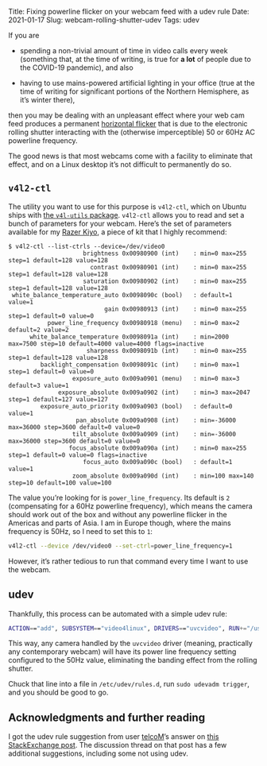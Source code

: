 Title: Fixing powerline flicker on your webcam feed with a udev rule
Date: 2021-01-17
Slug: webcam-rolling-shutter-udev
Tags: udev

If you are

* spending a non-trivial amount of time in video calls every week
  (something that, at the time of writing, is true for **a lot** of
  people due to the COVID-19 pandemic), and also

* having to use mains-powered artificial lighting in your office (true
  at the time of writing for significant portions of the Northern
  Hemisphere, as it’s winter there),
  
then you may be dealing with an unpleasant effect where your web cam
feed produces a permanent [horizontal
flicker](https://dsp.stackexchange.com/questions/19853/horizontal-banding-flickering-due-to-electronic-rolling-shutters)
that is due to the electronic rolling shutter interacting with the
(otherwise imperceptible) 50 or 60Hz AC powerline frequency.

The good news is that most webcams come with a facility to eliminate
that effect, and on a Linux desktop it’s not difficult to permanently
do so.

## `v4l2-ctl`

The utility you want to use for this purpose is `v4l2-ctl`, which on
Ubuntu ships with [the `v4l-utils`
package](https://packages.ubuntu.com/v4l-utils). `v4l2-ctl` allows you
to read and set a bunch of parameters for your webcam. Here’s the set
of parameters available for my [Razer
Kiyo](https://www.razer.com/gb-en/streaming-cameras/razer-kiyo/RZ19-02320100-R3U1),
a piece of kit that I highly recommend:

```
$ v4l2-ctl --list-ctrls --device=/dev/video0
                     brightness 0x00980900 (int)    : min=0 max=255 step=1 default=128 value=128
                       contrast 0x00980901 (int)    : min=0 max=255 step=1 default=128 value=128
                     saturation 0x00980902 (int)    : min=0 max=255 step=1 default=128 value=128
 white_balance_temperature_auto 0x0098090c (bool)   : default=1 value=1
                           gain 0x00980913 (int)    : min=0 max=255 step=1 default=0 value=0
           power_line_frequency 0x00980918 (menu)   : min=0 max=2 default=2 value=2
      white_balance_temperature 0x0098091a (int)    : min=2000 max=7500 step=10 default=4000 value=4000 flags=inactive
                      sharpness 0x0098091b (int)    : min=0 max=255 step=1 default=128 value=128
         backlight_compensation 0x0098091c (int)    : min=0 max=1 step=1 default=0 value=0
                  exposure_auto 0x009a0901 (menu)   : min=0 max=3 default=3 value=1
              exposure_absolute 0x009a0902 (int)    : min=3 max=2047 step=1 default=127 value=127
         exposure_auto_priority 0x009a0903 (bool)   : default=0 value=1
                   pan_absolute 0x009a0908 (int)    : min=-36000 max=36000 step=3600 default=0 value=0
                  tilt_absolute 0x009a0909 (int)    : min=-36000 max=36000 step=3600 default=0 value=0
                 focus_absolute 0x009a090a (int)    : min=0 max=255 step=1 default=0 value=0 flags=inactive
                     focus_auto 0x009a090c (bool)   : default=1 value=1
                  zoom_absolute 0x009a090d (int)    : min=100 max=140 step=10 default=100 value=100
```

The value you’re looking for is `power_line_frequency`. Its default is
`2` (compensating for a 60Hz powerline frequency), which means the
camera should work out of the box and without any powerline flicker in
the Americas and parts of Asia. I am in Europe though, where the mains
frequency is 50Hz, so I need to set this to `1`:

```bash
v4l2-ctl --device /dev/video0 --set-ctrl=power_line_frequency=1
```

However, it’s rather tedious to run that command every time I want to use the
webcam.

## udev

Thankfully, this process can be automated with a simple udev rule:

```bash
ACTION=="add", SUBSYSTEM=="video4linux", DRIVERS=="uvcvideo", RUN+="/usr/bin/v4l2-ctl --set-ctrl=power_line_frequency=1"
```

This way, any camera handled by the `uvcvideo` driver (meaning,
practically any contemporary webcam) will have its power line
frequency setting configured to the 50Hz value, eliminating the
banding effect from the rolling shutter.

Chuck that line into a file in `/etc/udev/rules.d`, run `sudo udevadm
trigger`, and you should be good to go.


## Acknowledgments and further reading

I got the udev rule suggestion from user
[telcoM](https://unix.stackexchange.com/users/258991/telcom)’s answer
on [this StackExchange
post](https://unix.stackexchange.com/questions/581867/how-can-i-change-my-webcams-power-line-frequency-setting). The
discussion thread on that post has a few additional suggestions,
including some not using udev.
